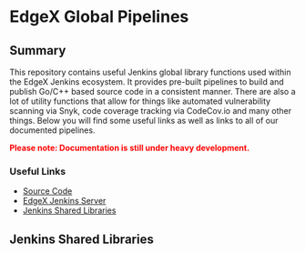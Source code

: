 # EdgeX Global Pipelines

## Summary

This repository contains useful Jenkins global library functions used within the EdgeX Jenkins ecosystem. It provides pre-built pipelines to build and publish Go/C++ based source code in a consistent manner. There are also a lot of utility functions that allow for things like automated vulnerability scanning via Snyk, code coverage tracking via CodeCov.io and many other things. Below you will find some useful links as well as links to all of our documented pipelines.

<p style="color: red; font-weight: bold;">Please note: Documentation is still under heavy development.</p>

### Useful Links

- [Source Code](https://github.com/edgexfoundry/edgex-global-pipelines)
- [EdgeX Jenkins Server](https://jenkins.edgexfoundry.org)
- [Jenkins Shared Libraries](https://jenkins.io/doc/book/pipeline/shared-libraries/)

## Jenkins Shared Libraries

